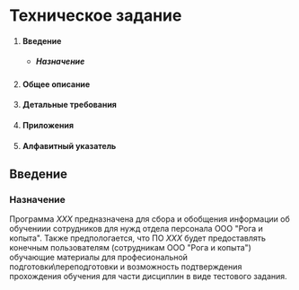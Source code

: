 # Техническое задание #  
1. #### Введение ####
   * ##### Назначение #####  
2. #### Общее описание ####
3. #### Детальные требования ####
4. #### Приложения ####
5. #### Алфавитный указатель ####

## Введение ##
### Назначение ###
Программа _ХХХ_ предназначена для сбора и обобщения информации об обучениии сотрудников для нужд отдела персонала ООО "Рога и копыта". Также предпологается, что ПО _ХХХ_ будет предоставлять конечным пользователям (сотрудникам ООО "Рога и копыта") обучающие материалы для професиональной подготовки\переподготовки и возможность подтверждения прохождения обучения для части дисциплин в виде тестового задания.
